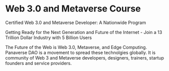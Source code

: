 # Web 3.0 and Metaverse Course

Certified Web 3.0 and Metaverse Developer: A Nationwide Program

Getting Ready for the Next Generation and Future of the Internet - Join a 13 Trillion Dollar Industry with 5 Billion Users

The Future of the Web is Web 3.0, Metaverse, and Edge Computing. Panaverse DAO is a movement to spread these technolgies globally. It is community of Web 3 and Metaverse developers, designers, trainers, startup founders and service providers.
